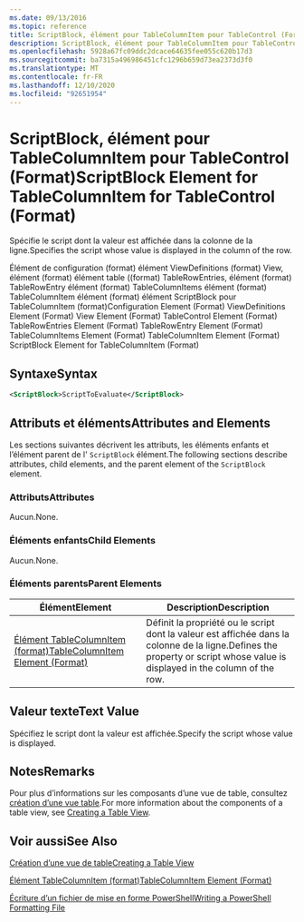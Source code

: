 ```yaml
---
ms.date: 09/13/2016
ms.topic: reference
title: ScriptBlock, élément pour TableColumnItem pour TableControl (Format)
description: ScriptBlock, élément pour TableColumnItem pour TableControl (Format)
ms.openlocfilehash: 5928a67fc09ddc2dcace64635fee055c620b17d3
ms.sourcegitcommit: ba7315a496986451cfc1296b659d73ea2373d3f0
ms.translationtype: MT
ms.contentlocale: fr-FR
ms.lasthandoff: 12/10/2020
ms.locfileid: "92651954"
---
```

# <a name="scriptblock-element-for-tablecolumnitem-for-tablecontrol-format"></a><span data-ttu-id="14871-103">ScriptBlock, élément pour TableColumnItem pour TableControl (Format)</span><span class="sxs-lookup"><span data-stu-id="14871-103">ScriptBlock Element for TableColumnItem for TableControl (Format)</span></span>

<span data-ttu-id="14871-104">Spécifie le script dont la valeur est affichée dans la colonne de la ligne.</span><span class="sxs-lookup"><span data-stu-id="14871-104">Specifies the script whose value is displayed in the column of the row.</span></span>

<span data-ttu-id="14871-105">Élément de configuration (format) élément ViewDefinitions (format) View, élément (format) élément table ((format) TableRowEntries, élément (format) TableRowEntry élément (format) TableColumnItems élément (format) TableColumnItem élément (format) élément ScriptBlock pour TableColumnItem (format)</span><span class="sxs-lookup"><span data-stu-id="14871-105">Configuration Element (Format) ViewDefinitions Element (Format) View Element (Format) TableControl Element (Format) TableRowEntries Element (Format) TableRowEntry Element (Format) TableColumnItems Element (Format) TableColumnItem Element (Format) ScriptBlock Element for TableColumnItem (Format)</span></span>

## <a name="syntax"></a><span data-ttu-id="14871-106">Syntaxe</span><span class="sxs-lookup"><span data-stu-id="14871-106">Syntax</span></span>

```xml
<ScriptBlock>ScriptToEvaluate</ScriptBlock>
```

## <a name="attributes-and-elements"></a><span data-ttu-id="14871-107">Attributs et éléments</span><span class="sxs-lookup"><span data-stu-id="14871-107">Attributes and Elements</span></span>

<span data-ttu-id="14871-108">Les sections suivantes décrivent les attributs, les éléments enfants et l’élément parent de l' `ScriptBlock` élément.</span><span class="sxs-lookup"><span data-stu-id="14871-108">The following sections describe attributes, child elements, and the parent element of the `ScriptBlock` element.</span></span>

### <a name="attributes"></a><span data-ttu-id="14871-109">Attributs</span><span class="sxs-lookup"><span data-stu-id="14871-109">Attributes</span></span>

<span data-ttu-id="14871-110">Aucun.</span><span class="sxs-lookup"><span data-stu-id="14871-110">None.</span></span>

### <a name="child-elements"></a><span data-ttu-id="14871-111">Éléments enfants</span><span class="sxs-lookup"><span data-stu-id="14871-111">Child Elements</span></span>

<span data-ttu-id="14871-112">Aucun.</span><span class="sxs-lookup"><span data-stu-id="14871-112">None.</span></span>

### <a name="parent-elements"></a><span data-ttu-id="14871-113">Éléments parents</span><span class="sxs-lookup"><span data-stu-id="14871-113">Parent Elements</span></span>

|<span data-ttu-id="14871-114">Élément</span><span class="sxs-lookup"><span data-stu-id="14871-114">Element</span></span>|<span data-ttu-id="14871-115">Description</span><span class="sxs-lookup"><span data-stu-id="14871-115">Description</span></span>|
|-------------|-----------------|
|[<span data-ttu-id="14871-116">Élément TableColumnItem (format)</span><span class="sxs-lookup"><span data-stu-id="14871-116">TableColumnItem Element (Format)</span></span>](./tablecolumnitem-element-for-tablecolumnitems-for-tablecontrol-format.md)|<span data-ttu-id="14871-117">Définit la propriété ou le script dont la valeur est affichée dans la colonne de la ligne.</span><span class="sxs-lookup"><span data-stu-id="14871-117">Defines the property or script whose value is displayed in the column of the row.</span></span>|

## <a name="text-value"></a><span data-ttu-id="14871-118">Valeur texte</span><span class="sxs-lookup"><span data-stu-id="14871-118">Text Value</span></span>

<span data-ttu-id="14871-119">Spécifiez le script dont la valeur est affichée.</span><span class="sxs-lookup"><span data-stu-id="14871-119">Specify the script whose value is displayed.</span></span>

## <a name="remarks"></a><span data-ttu-id="14871-120">Notes</span><span class="sxs-lookup"><span data-stu-id="14871-120">Remarks</span></span>

<span data-ttu-id="14871-121">Pour plus d’informations sur les composants d’une vue de table, consultez [création d’une vue table](./creating-a-table-view.md).</span><span class="sxs-lookup"><span data-stu-id="14871-121">For more information about the components of a table view, see [Creating a Table View](./creating-a-table-view.md).</span></span>

## <a name="see-also"></a><span data-ttu-id="14871-122">Voir aussi</span><span class="sxs-lookup"><span data-stu-id="14871-122">See Also</span></span>

[<span data-ttu-id="14871-123">Création d’une vue de table</span><span class="sxs-lookup"><span data-stu-id="14871-123">Creating a Table View</span></span>](./creating-a-table-view.md)

[<span data-ttu-id="14871-124">Élément TableColumnItem (format)</span><span class="sxs-lookup"><span data-stu-id="14871-124">TableColumnItem Element (Format)</span></span>](./tablecolumnitem-element-for-tablecolumnitems-for-tablecontrol-format.md)

[<span data-ttu-id="14871-125">Écriture d’un fichier de mise en forme PowerShell</span><span class="sxs-lookup"><span data-stu-id="14871-125">Writing a PowerShell Formatting File</span></span>](./writing-a-powershell-formatting-file.md)
